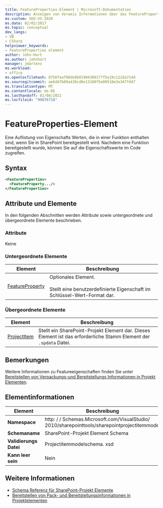 ```yaml
---
title: FeatureProperties-Element | Microsoft-Dokumentation
description: Anzeigen von Verweis Informationen über das FeatureProperties-Element, das ein Element im SharePoint-Projekt Element Schema ist.
ms.custom: SEO-VS-2020
ms.date: 02/02/2017
ms.topic: conceptual
dev_langs:
- VB
- CSharp
helpviewer_keywords:
- FeatureProperties element
author: John-Hart
ms.author: johnhart
manager: jmartens
ms.workload:
- office
ms.openlocfilehash: 8756feaf08de9b01904309177f5e19c122da714d
ms.sourcegitcommit: ae6d47b09a439cd0e13180f5e89510e3e347fd47
ms.translationtype: MT
ms.contentlocale: de-DE
ms.lasthandoff: 02/08/2021
ms.locfileid: "99876718"
---
```

# <a name="featureproperties-element"></a>FeatureProperties-Element
  Eine Auflistung von Eigenschafts Werten, die in einer Funktion enthalten sind, wenn Sie in SharePoint bereitgestellt wird. Nachdem eine Funktion bereitgestellt wurde, können Sie auf die Eigenschaftswerte im Code zugreifen.

## <a name="syntax"></a>Syntax

```xml
<FeatureProperties>
  <FeatureProperty.../>
</FeatureProperties>
```

## <a name="attributes-and-elements"></a>Attribute und Elemente
 In den folgenden Abschnitten werden Attribute sowie untergeordnete und übergeordnete Elemente beschrieben.

### <a name="attributes"></a>Attribute
 Keine

### <a name="child-elements"></a>Untergeordnete Elemente

|Element|Beschreibung|
|-------------|-----------------|
|[FeatureProperty](../sharepoint/featureproperty-element.md)|Optionales Element.<br /><br /> Stellt eine benutzerdefinierte Eigenschaft im Schlüssel-Wert-Format dar.|

### <a name="parent-elements"></a>Übergeordnete Elemente

|Element|Beschreibung|
|-------------|-----------------|
|[ProjectItem](../sharepoint/projectitem-element.md)|Stellt ein SharePoint-Projekt Element dar. Dieses Element ist das erforderliche Stamm Element der `.spdata` Datei.|

## <a name="remarks"></a>Bemerkungen
 Weitere Informationen zu Featureeigenschaften finden Sie unter [Bereitstellen von Verpackungs-und Bereitstellungs Informationen in Projekt Elementen](../sharepoint/providing-packaging-and-deployment-information-in-project-items.md).

## <a name="element-information"></a>Elementinformationen

|Element|Beschreibung|
|-------------|-----------------|
|**Namespace**|http: \/ \/ Schemas.Microsoft.com/VisualStudio/<br>2010/sharepointtools/sharepointprojectitemmodel|
|**Schemaname**|SharePoint-Projekt Element Schema|
|**Validierungs Datei**|Projectitemmodelschema. xsd|
|**Kann leer sein**|Nein|

## <a name="see-also"></a>Weitere Informationen
- [Schema Referenz für SharePoint-Projekt Elemente](../sharepoint/sharepoint-project-item-schema-reference.md)
- [Bereitstellen von Pack- und Bereitstellungsinformationen in Projektelementen](../sharepoint/providing-packaging-and-deployment-information-in-project-items.md)
